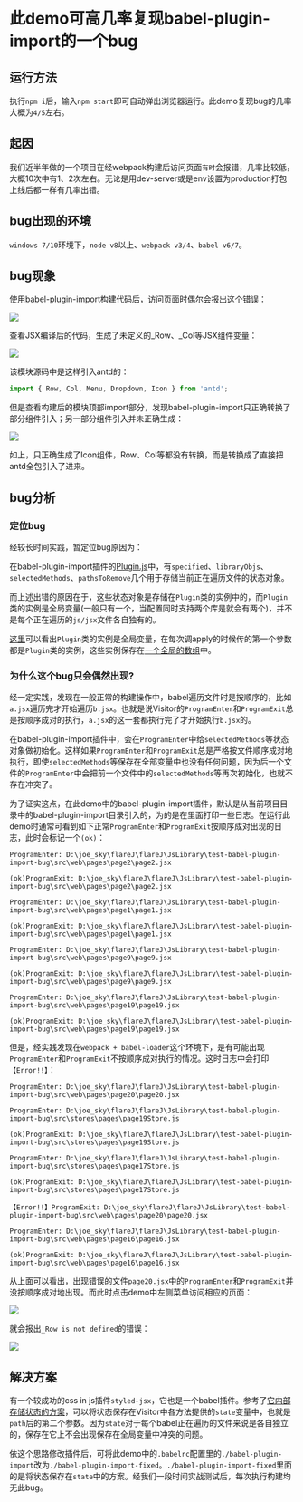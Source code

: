 此demo可高几率复现babel-plugin-import的一个bug
====

## 运行方法

执行`npm i`后，输入`npm start`即可自动弹出浏览器运行。此demo复现bug的几率大概为`4/5`左右。

## 起因

我们近半年做的一个项目在经webpack构建后访问页面`有时`会报错，几率比较低，大概10次中有1、2次左右。无论是用dev-server或是env设置为production打包上线后都一样有几率出错。

## bug出现的环境

`windows 7/10`环境下，`node v8`以上、`webpack v3/4`、`babel v6/7`。

## bug现象

使用babel-plugin-import构建代码后，访问页面时偶尔会报出这个错误：

![](images/1.png?raw=true)

查看JSX编译后的代码，生成了未定义的_Row、_Col等JSX组件变量：

![](images/2.png?raw=true)

该模块源码中是这样引入antd的：

```js
import { Row, Col, Menu, Dropdown, Icon } from 'antd';
```

但是查看构建后的模块顶部import部分，发现babel-plugin-import只正确转换了部分组件引入；另一部分组件引入并未正确生成：

![](images/3.png?raw=true)

如上，只正确生成了Icon组件，Row、Col等都没有转换，而是转换成了直接把antd全包引入了进来。

## bug分析

### 定位bug

经较长时间实践，暂定位bug原因为：

在babel-plugin-import插件的[Plugin.js](https://github.com/ant-design/babel-plugin-import/blob/master/src/Plugin.js)中，有`specified`、`libraryObjs`、`selectedMethods`、`pathsToRemove`几个用于存储当前正在遍历文件的状态对象。

而上述出错的原因在于，这些状态对象是存储在`Plugin`类的实例中的，而`Plugin`类的实例是全局变量(一般只有一个，当配置同时支持两个库是就会有两个)，并不是每个正在遍历的`js/jsx`文件各自独有的。

[这里](https://github.com/ant-design/babel-plugin-import/blob/master/src/index.js#L15)可以看出`Plugin`类的实例是全局变量，在每次调apply的时候传的第一个参数都是`Plugin`类的实例，这些实例保存在[一个全局的数组](https://github.com/ant-design/babel-plugin-import/blob/master/src/index.js#L5)中。

### 为什么这个bug只会偶然出现?

经一定实践，发现在一般正常的构建操作中，babel遍历文件时是按顺序的，比如`a.jsx`遍历完才开始遍历`b.jsx`。也就是说Visitor的`ProgramEnter`和`ProgramExit`总是按顺序成对的执行，`a.jsx`的这一套都执行完了才开始执行`b.jsx`的。

在babel-plugin-import插件中，会在`ProgramEnter`中给`selectedMethods`等状态对象做初始化。这样如果`ProgramEnter`和`ProgramExit`总是严格按文件顺序成对地执行，即使`selectedMethods`等保存在全部变量中也没有任何问题，因为后一个文件的`ProgramEnter`中会把前一个文件中的`selectedMethods`等再次初始化，也就不存在冲突了。

为了证实这点，在此demo中的babel-plugin-import插件，默认是从当前项目目录中的babel-plugin-import目录引入的，为的是在里面打印一些日志。在运行此demo时通常可看到如下正常`ProgramEnter`和`ProgramExit`按顺序成对出现的日志，此时会标记一个`(ok)`：

```
ProgramEnter: D:\joe_sky\flareJ\flareJ\JsLibrary\test-babel-plugin-import-bug\src\web\pages\page2\page2.jsx

(ok)ProgramExit: D:\joe_sky\flareJ\flareJ\JsLibrary\test-babel-plugin-import-bug\src\web\pages\page2\page2.jsx

ProgramEnter: D:\joe_sky\flareJ\flareJ\JsLibrary\test-babel-plugin-import-bug\src\web\pages\page1\page1.jsx

(ok)ProgramExit: D:\joe_sky\flareJ\flareJ\JsLibrary\test-babel-plugin-import-bug\src\web\pages\page1\page1.jsx

ProgramEnter: D:\joe_sky\flareJ\flareJ\JsLibrary\test-babel-plugin-import-bug\src\web\pages\page9\page9.jsx

(ok)ProgramExit: D:\joe_sky\flareJ\flareJ\JsLibrary\test-babel-plugin-import-bug\src\web\pages\page9\page9.jsx

ProgramEnter: D:\joe_sky\flareJ\flareJ\JsLibrary\test-babel-plugin-import-bug\src\web\pages\page19\page19.jsx

(ok)ProgramExit: D:\joe_sky\flareJ\flareJ\JsLibrary\test-babel-plugin-import-bug\src\web\pages\page19\page19.jsx
```

但是，经实践发现在`webpack + babel-loader`这个环境下，是有可能出现`ProgramEnter`和`ProgramExit`不按顺序成对执行的情况。这时日志中会打印`【Error!!】`：

```
ProgramEnter: D:\joe_sky\flareJ\flareJ\JsLibrary\test-babel-plugin-import-bug\src\web\pages\page20\page20.jsx

ProgramEnter: D:\joe_sky\flareJ\flareJ\JsLibrary\test-babel-plugin-import-bug\src\stores\pages\page19Store.js

(ok)ProgramExit: D:\joe_sky\flareJ\flareJ\JsLibrary\test-babel-plugin-import-bug\src\stores\pages\page19Store.js

ProgramEnter: D:\joe_sky\flareJ\flareJ\JsLibrary\test-babel-plugin-import-bug\src\stores\pages\page17Store.js

(ok)ProgramExit: D:\joe_sky\flareJ\flareJ\JsLibrary\test-babel-plugin-import-bug\src\stores\pages\page17Store.js

【Error!!】ProgramExit: D:\joe_sky\flareJ\flareJ\JsLibrary\test-babel-plugin-import-bug\src\web\pages\page20\page20.jsx

ProgramEnter: D:\joe_sky\flareJ\flareJ\JsLibrary\test-babel-plugin-import-bug\src\web\pages\page16\page16.jsx

(ok)ProgramExit: D:\joe_sky\flareJ\flareJ\JsLibrary\test-babel-plugin-import-bug\src\web\pages\page16\page16.jsx
```

从上面可以看出，出现错误的文件`page20.jsx`中的`ProgramEnter`和`ProgramExit`并没按顺序成对地出现。而此时点击demo中左侧菜单访问相应的页面：

![](images/4.png?raw=true)

就会报出`_Row is not defined`的错误：

![](images/5.png?raw=true)

## 解决方案

有一个较成功的css in js插件`styled-jsx`，它也是一个babel插件。参考了[它内部存储状态的方案](https://github.com/zeit/styled-jsx/blob/master/src/babel.js#L274)，可以将状态保存在Visitor中各方法提供的`state`变量中，也就是`path`后的第二个参数。因为`state`对于每个babel正在遍历的文件来说是各自独立的，保存在它上不会出现保存在全局变量中冲突的问题。

依这个思路修改插件后，可将此demo中的`.babelrc`配置里的`./babel-plugin-import`改为`./babel-plugin-import-fixed`。`./babel-plugin-import-fixed`里面的是将状态保存在`state`中的方案。经我们一段时间实战测试后，每次执行构建均无此bug。